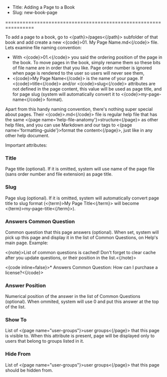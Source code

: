 * Title: Adding a Page to a Book
* Slug: new-book-page

================================================================

To add a page to a book, go to <{path}>/pages<{/path}> subfolder of that book and add create a new <{code}>01. My Page Name.md<{/code}> file. Lets examine file naming convention:

* With <{code}>01.<{/code}> you said the ordering position of the page in the book. To move pages in the book, simply rename them so these bits of file name are in order that you like. Page order number is ignored when page is rendered to the user so users will never see them,
* <{code}>My Page Name<{/code}> is the name of your page. If <{code}>title<{/code}> and/or <{code}>slug<{/code}> attributes are not defined in the page content, this value will be used as page title, and for page slug (system will automatically convert it to <{code}>my-page-name<{/code}> format).

Apart from this handy naming convention, there's nothing super special about pages. Their <{code}>.md<{/code}> file is regular help file that has the same <{page name='help-file-anatomy'}>structure<{/page}> as other help files, and you can use Markdown and our tags to <{page name='formatting-guide'}>format the content<{/page}>, just like in any other help document.

Important attributes:

### Title

Page title (optional). If it is omitted, system will use name of the page file (sans order number and file extension) as page title.

### Slug

Page slug (optional). If it is omitted, system will automatically convert page title to slug format (<{term}>My Page Title<{/term}> will become <{term}>my-page-title<{/term}>).

### Answers Common Question

Common question that this page answers (optional). When set, system will pick up this page and display it in the list of Common Questions, on Help's main page. Example:

<{note}>List of common questions is cached! Don't forget to clear cache after you update questions, or their position in the list.<{/note}>

<{code inline=false}>* Answers Common Question: How can I purchase a license?<{/code}>

### Answer Position

Numerical position of the answer in the list of Common Questions (optional). When ommited, system will use 0 and put this answer at the top of the list.

### Show To

List of <{page name="user-groups"}>user groups<{/page}> that this page is visible to. When this attribute is present, page will be displayed only to users that belong to groups listed in it.

### Hide From

List of <{page name="user-groups"}>user groups<{/page}> that this page should be hidden from.